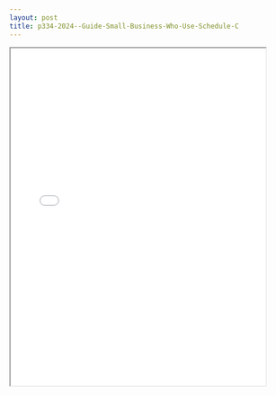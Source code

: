 ```yaml
---
layout: post
title: p334-2024--Guide-Small-Business-Who-Use-Schedule-C
---
```


<div class="pdf-container">
<iframe src="/ea//_pdf-2-md/p334-2024--Guide-Small-Business-Who-Use-Schedule-C.pdf" height="600" width="90%" allowFullScreen="true"></iframe>
</div>

